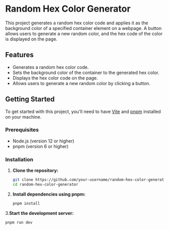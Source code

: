 # Random Hex Color Generator

This project generates a random hex color code and applies it as the background color of a specified container element on a webpage. A button allows users to generate a new random color, and the hex code of the color is displayed on the page.

## Features

- Generates a random hex color code.
- Sets the background color of the container to the generated hex color.
- Displays the hex color code on the page.
- Allows users to generate a new random color by clicking a button.

## Getting Started

To get started with this project, you'll need to have [Vite](https://vitejs.dev/) and [pnpm](https://pnpm.io/) installed on your machine.

### Prerequisites

- Node.js (version 12 or higher)
- pnpm (version 6 or higher)

### Installation

1. **Clone the repository:**

   ```bash
   git clone https://github.com/your-username/random-hex-color-generator.git
   cd random-hex-color-generator

2. **Install dependencies using pnpm:**

   ```bash
   pnpm install

3.**Start the development server:**

  ```bash
  pnpm run dev
